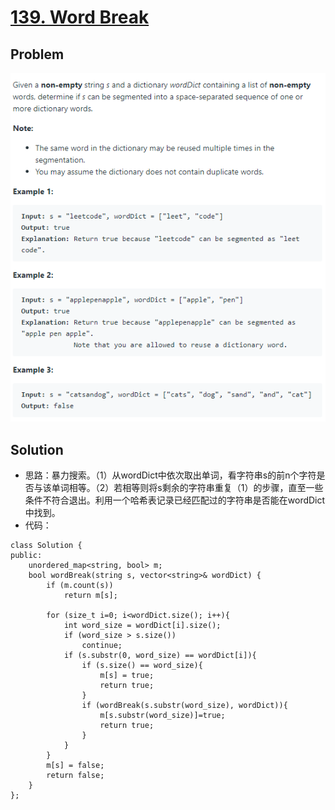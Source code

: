 # [139. Word Break](https://leetcode.com/problems/word-break/)

## Problem

![image-20200920191318205](leetcode_139.assets/image-20200920191318205.png)
## Solution
* 思路：暴力搜索。（1）从wordDict中依次取出单词，看字符串s的前n个字符是否与该单词相等。（2）若相等则将s剩余的字符串重复（1）的步骤，直至一些条件不符合退出。利用一个哈希表记录已经匹配过的字符串是否能在wordDict中找到。
* 代码：
```
class Solution {
public:
    unordered_map<string, bool> m;
    bool wordBreak(string s, vector<string>& wordDict) {
        if (m.count(s))
            return m[s];
        
        for (size_t i=0; i<wordDict.size(); i++){
            int word_size = wordDict[i].size();
            if (word_size > s.size())
                continue;
            if (s.substr(0, word_size) == wordDict[i]){
                if (s.size() == word_size){
                    m[s] = true;
                    return true;   
                }
                if (wordBreak(s.substr(word_size), wordDict)){
                    m[s.substr(word_size)]=true;
                    return true;
                }
            }
        }
        m[s] = false;
        return false;
    }
};
```